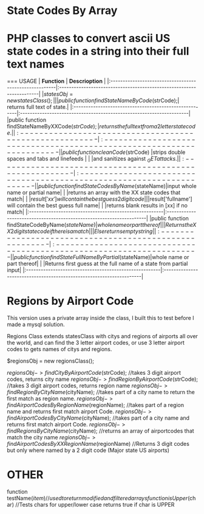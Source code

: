State Codes By Array
====================

PHP classes to convert ascii US state codes in a string into their full text names
===============

=== USAGE
| <b>Function</b>     | <b>Descrioption</b> |
|:-------------------------------------------------------|:---------------------------------------------------------------------|
|$statesObj = new statesClass(); | |
|public function  findStateNameByCode($strCode);| returns full text of state.|
|:-------------------------------------------------------|:---------------------------------------------------------------------|
|public function  findStateNameByXXCode($strCode);|returns the full text from a 2 letter state code.|
|:-------------------------------------------------------|:---------------------------------------------------------------------|
|public function  cleanCode($strCode) |strips double spaces and []()tabs and linefeeds |
| |and sanitizes against $_GET attacks.|
|:-------------------------------------------------------|:---------------------------------------------------------------------|
|public function findStateCodesByName($stateName)|input whole name or partial name|
| |returns an array with the XX state codes that match|
| |$result['xx'] will contain the best guess 2 digit code|
| |$result['fullname'] will contain the best guess full name|
| |returns blank results in [xx] if no match|
|:-------------------------------------------------------|:---------------------------------------------------------------------|
|public function findStateCodeByName($stateName)|whole name or part thereof|
| |Returns the XX 2 digit state code if there is a match|
| |Else returns empty string|
|:-------------------------------------------------------|:---------------------------------------------------------------------|
|public function findStateFullNameByPartial($stateName)|whole name or part thereof|
| |Returns first guess at the full name of a state from partial input|
|:-------------------------------------------------------|:---------------------------------------------------------------------|

Regions by Airport Code
=======================

This version uses a private array inside the class, I built this to test before I made a mysql solution.

  Regions Class extends statesClass with citys and regions of airports all over the world, and can find the 3 letter airport codes,
  or use 3 letter airport codes to gets names of citys and regions.

  $regionsObj = new regionsClass();

  $regionsObj->findCityByAirportCode($strCode);            //takes 3 digit airport codes, returns city name
  $regionsObj->findRegionByAirportCode($strCode);          //takes 3 digit airport codes, returns region name
  $regionsObj->findRegionByCityName($cityName);            //takes part of a city name to return the first match as region name.
  $regionsObj->findAirportCodesByRegionName($regionName);  //takes part of a region name and returns first match airport Code.
  $regionsObj->findAirportCodesByCityName($cityName);      //takes part of a city name and returns first match airport Code.
  $regionsObj->findRegionsByCityName($cityName);           //returns an array of airportcodes that match the city name
  $regionsObj->findAirportCodesByXXRegionName($regionName) //Returns 3 digit codes but only where named by a 2 digit code (Major state US airports)

OTHER
=========================
function testName($item)      //used to return modified and filtered arrays
function isUpper($char)       //Tests chars for upper/lower case returns true if char is UPPER
